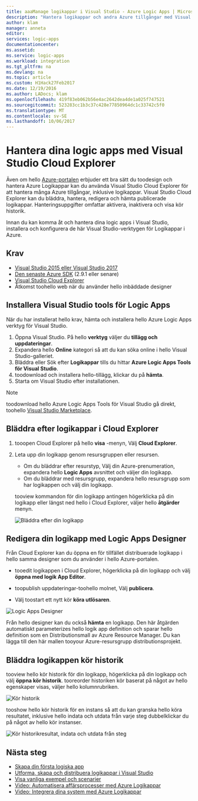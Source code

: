 ```yaml
---
title: aaaManage logikappar i Visual Studio - Azure Logic Apps | Microsoft Docs
description: "Hantera logikappar och andra Azure tillgångar med Visual Studio Cloud Explorer"
author: klam
manager: anneta
editor: 
services: logic-apps
documentationcenter: 
ms.assetid: 
ms.service: logic-apps
ms.workload: integration
ms.tgt_pltfrm: na
ms.devlang: na
ms.topic: article
ms.custom: H1Hack27Feb2017
ms.date: 12/19/2016
ms.author: LADocs; klam
ms.openlocfilehash: 419f83eb062b56e4ac2642dea4de1a025f747521
ms.sourcegitcommit: 523283cc1b3c37c428e77850964dc1c33742c5f0
ms.translationtype: MT
ms.contentlocale: sv-SE
ms.lasthandoff: 10/06/2017
---
```

# <a name="manage-your-logic-apps-with-visual-studio-cloud-explorer"></a>Hantera dina logic apps med Visual Studio Cloud Explorer

Även om hello [Azure-portalen](https://portal.azure.com/) erbjuder ett bra sätt du toodesign och hantera Azure Logikappar kan du använda Visual Studio Cloud Explorer för att hantera många Azure tillgångar, inklusive logikappar. Visual Studio Cloud Explorer kan du bläddra, hantera, redigera och hämta publicerade logikappar. Hanteringsuppgifter omfattar aktivera, inaktivera och visa kör historik. 

Innan du kan komma åt och hantera dina logic apps i Visual Studio, installera och konfigurera de här Visual Studio-verktygen för Logikappar i Azure. 

## <a name="prerequisites"></a>Krav

* [Visual Studio 2015 eller Visual Studio 2017](https://www.visualstudio.com/downloads/download-visual-studio-vs.aspx)
* [Den senaste Azure SDK](https://azure.microsoft.com/downloads/) (2.9.1 eller senare)
* [Visual Studio Cloud Explorer](https://marketplace.visualstudio.com/items?itemName=MicrosoftCloudExplorer.CloudExplorerforVisualStudio2015)
* Åtkomst toohello web när du använder hello inbäddade designer

## <a name="install-visual-studio-tools-for-logic-apps"></a>Installera Visual Studio tools för Logic Apps

När du har installerat hello krav, hämta och installera hello Azure Logic Apps verktyg för Visual Studio.

1. Öppna Visual Studio. På hello **verktyg** väljer du **tillägg och uppdateringar**.
2. Expandera hello **Online** kategori så att du kan söka online i hello Visual Studio-galleriet.
3. Bläddra eller Sök efter **Logikappar** tills du hittar **Azure Logic Apps Tools för Visual Studio**.
4. toodownload och installera hello-tillägg, klickar du på **hämta**.
5. Starta om Visual Studio efter installationen.

> [!NOTE]
> toodownload hello Azure Logic Apps Tools för Visual Studio gå direkt, toohello [Visual Studio Marketplace](https://visualstudiogallery.msdn.microsoft.com/e25ad307-46cf-412e-8ba5-5b555d53d2d9).

## <a name="browse-for-logic-apps-in-cloud-explorer"></a>Bläddra efter logikappar i Cloud Explorer

1.  tooopen Cloud Explorer på hello **visa** -menyn, Välj **Cloud Explorer**.
2.  Leta upp din logikapp genom resursgruppen eller resursen. 

    * Om du bläddrar efter resurstyp, Välj din Azure-prenumeration, expandera hello **Logic Apps** avsnittet och väljer din logikapp. 
    * Om du bläddrar med resursgrupp, expandera hello resursgrupp som har logikappen och välj din logikapp.

    tooview kommandon för din logikapp antingen högerklicka på din logikapp eller längst ned hello i Cloud Explorer, väljer hello **åtgärder** menyn.

    ![Bläddra efter din logikapp](./media/logic-apps-manage-from-vs/browse.png)

## <a name="edit-your-logic-app-with-logic-apps-designer"></a>Redigera din logikapp med Logic Apps Designer

Från Cloud Explorer kan du öppna en för tillfället distribuerade logikapp i hello samma designer som du använder i hello Azure-portalen. 

* tooedit logikappen i Cloud Explorer, högerklicka på din logikapp och välj **öppna med logik App Editor**. 

* toopublish uppdateringar-toohello molnet, Välj **publicera**. 

* Välj toostart ett nytt kör **köra utlösaren**.

![Logic Apps Designer](./media/logic-apps-manage-from-vs/designer.png)

Från hello designer kan du också **hämta** en logikapp. Den här åtgärden automatiskt parameterizes hello logik app definition och sparar hello definition som en Distributionsmall av Azure Resource Manager. Du kan lägga till den här mallen tooyour Azure-resursgrupp distributionsprojekt.

## <a name="browse-your-logic-app-run-history"></a>Bläddra logikappen kör historik

tooview hello kör historik för din logikapp, högerklicka på din logikapp och välj **öppna kör historik**. tooreorder historiken kör baserat på något av hello egenskaper visas, väljer hello kolumnrubriken.

![Kör historik](media/logic-apps-manage-from-vs/runs.png)

tooshow hello kör historik för en instans så att du kan granska hello köra resultatet, inklusive hello indata och utdata från varje steg dubbelklickar du på något av hello kör instanser.

![Kör historikresultat, indata och utdata från steg](./media/logic-apps-manage-from-vs/history.png)

## <a name="next-steps"></a>Nästa steg

* [Skapa din första logiska app](logic-apps-create-a-logic-app.md)
* [Utforma, skapa och distribuera logikappar i Visual Studio](logic-apps-deploy-from-vs.md)
* [Visa vanliga exempel och scenarier](logic-apps-examples-and-scenarios.md)
* [Video: Automatisera affärsprocesser med Azure Logikappar](http://channel9.msdn.com/Events/Build/2016/T694)
* [Video: Integrera dina system med Azure Logikappar](http://channel9.msdn.com/Events/Build/2016/P462)

